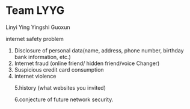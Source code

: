 Team LYYG
=========
Linyi
Ying
Yingshi
Guoxun

internet safety problem
1. Disclosure of personal data(name, address, phone number, birthday bank information, etc.)
2. Internet fraud (online  friend/ hidden friend/voice Changer)
3. Suspicious credit card consumption
4. internet violence</p>
5.history (what websites you invited)</p>
6.conjecture of future network security.
